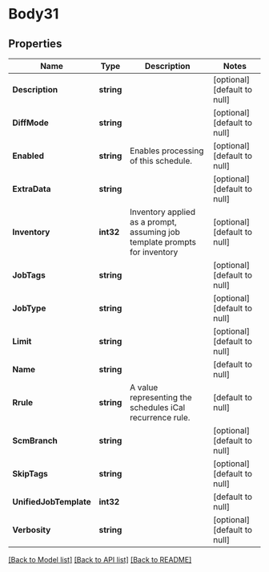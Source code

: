 # Body31

## Properties
Name | Type | Description | Notes
------------ | ------------- | ------------- | -------------
**Description** | **string** |  | [optional] [default to null]
**DiffMode** | **string** |  | [optional] [default to null]
**Enabled** | **string** | Enables processing of this schedule. | [optional] [default to null]
**ExtraData** | **string** |  | [optional] [default to null]
**Inventory** | **int32** | Inventory applied as a prompt, assuming job template prompts for inventory | [optional] [default to null]
**JobTags** | **string** |  | [optional] [default to null]
**JobType** | **string** |  | [optional] [default to null]
**Limit** | **string** |  | [optional] [default to null]
**Name** | **string** |  | [default to null]
**Rrule** | **string** | A value representing the schedules iCal recurrence rule. | [default to null]
**ScmBranch** | **string** |  | [optional] [default to null]
**SkipTags** | **string** |  | [optional] [default to null]
**UnifiedJobTemplate** | **int32** |  | [default to null]
**Verbosity** | **string** |  | [optional] [default to null]

[[Back to Model list]](../README.md#documentation-for-models) [[Back to API list]](../README.md#documentation-for-api-endpoints) [[Back to README]](../README.md)

